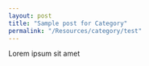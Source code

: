 ```yaml
---
layout: post
title: "Sample post for Category"
permalink: "/Resources/category/test"
---
```

Lorem ipsum sit amet

